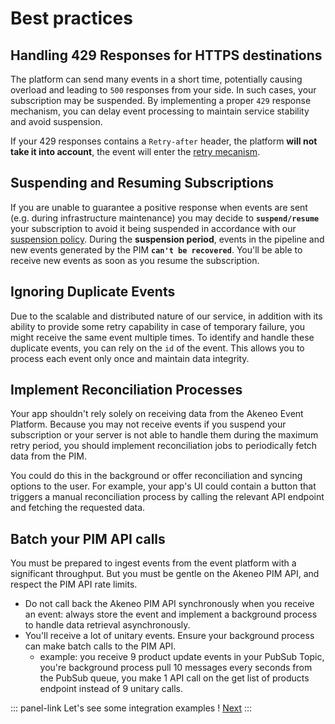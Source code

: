 # Best practices

## Handling 429 Responses for HTTPS destinations

The platform can send many events in a short time, potentially causing overload and leading to `500` responses from your side. In such cases, your subscription may be suspended. By implementing a proper `429` response mechanism, you can delay event processing to maintain service stability and avoid suspension.

If your 429 responses contains a `Retry-after` header, the platform **will not take it into account**, the event will enter the [retry mecanism](/akeneo-event-platform/concepts.html#retry-policy).

<!-- TODO rework paragraph after this PR is merged -->
<!-- https://github.com/akeneo/event-platform/pull/144 -->

## Suspending and Resuming Subscriptions

If you are unable to guarantee a positive response when events are sent (e.g. during infrastructure maintenance) you may decide to **`suspend/resume`** your subscription to avoid it being suspended in accordance with our [suspension policy](/akeneo-event-platform/concepts.html#suspension-policy).
During the **suspension period**, events in the pipeline and new events generated by the PIM **`can't be recovered`**.
You'll be able to receive new events as soon as you resume the subscription.

## Ignoring Duplicate Events

Due to the scalable and distributed nature of our service, in addition with its ability to provide some retry capability in case of temporary failure, you might receive the same event multiple times. To identify and handle these duplicate events, you can rely on the `id` of the event. This allows you to process each event only once and maintain data integrity.

## Implement Reconciliation Processes

Your app shouldn't rely solely on receiving data from the Akeneo Event Platform. Because you may not receive events if you suspend your subscription or your server is not able to handle them during the maximum retry period, you should implement reconciliation jobs to periodically fetch data from the PIM.

You could do this in the background or offer reconciliation and syncing options to the user. For example, your app's UI could contain a button that triggers a manual reconciliation process by calling the relevant API endpoint and fetching the requested data.


## Batch your PIM API calls

You must be prepared to ingest events from the event platform with a significant throughput. But you must be gentle on the Akeneo PIM API, and respect the PIM API rate limits.

- Do not call back the Akeneo PIM API synchronously when you receive an event: always store the event and implement a background process to handle data retrieval asynchronously.
- You'll receive a lot of unitary events. Ensure your background process can make batch calls to the PIM API.
    - example: you receive 9 product update events in your PubSub Topic, you're background process pull 10 messages every seconds from the PubSub queue, you make 1 API call on the get list of products endpoint instead of 9 unitary calls.

::: panel-link Let's see some integration examples ! [Next](/akeneo-event-platform/integration-examples.html)
:::